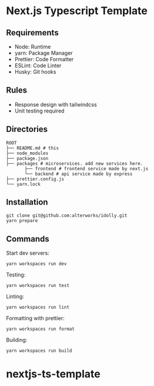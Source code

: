 # Next.js Typescript Template

## Requirements

- Node: Runtime
- yarn: Package Manager
- Prettier: Code Formatter
- ESLint: Code Linter
- Husky: Git hooks

## Rules

- Response design with tailwindcss
- Unit testing required

## Directories

    ROOT
    ├── README.md # this
    ├── node_modules
    ├── package.json
    ├── packages # microservices. add new services here.
           ├── frontend # frontend service made by next.js
           └── backend # api service made by express
    ├── prettier.config.js
    └── yarn.lock

## Installation

    git clone git@github.com:alterworks/idolly.git
    yarn prepare

## Commands

Start dev servers:

    yarn workspaces run dev

Testing:

    yarn workspaces run test

Linting:

    yarn workspaces run lint

Formatting with prettier:

    yarn workspaces run format

Building:

    yarn workspaces run build

# nextjs-ts-template
